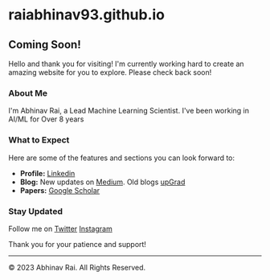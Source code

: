 # raiabhinav93.github.io

## Coming Soon!

Hello and thank you for visiting! I'm currently working hard to create an amazing website for you to explore. Please check back soon!

### About Me

I'm Abhinav Rai, a Lead Machine Learning Scientist. I've been working in AI/ML for Over 8 years

### What to Expect

Here are some of the features and sections you can look forward to:

- **Profile:** [Linkedin](https://www.linkedin.com/in/raiabhinav93/)
- **Blog:** New updates on [Medium](https://medium.com/@raiabhinav). Old blogs [upGrad](https://www.upgrad.com/blog/author/abhinav/)
- **Papers:** [Google Scholar](https://scholar.google.com/citations?user=uxkpWOkAAAAJ)

### Stay Updated

Follow me on [Twitter](https://twitter.com/raiabhinav93) [Instagram](https://www.instagram.com/raiabhinav93/)

Thank you for your patience and support! 

---
© 2023 Abhinav Rai. All Rights Reserved.
